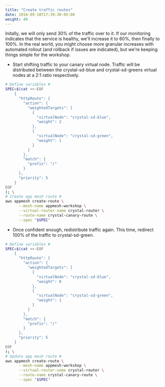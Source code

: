 ```yaml
---
title: "Create traffic routes"
date: 2018-09-18T17:39:30-05:00
weight: 40
---
```


Initally, we will only send 30% of the traffic over to it. If our monitoring indicates that the service is healthy, we'll increase it to 60%, then finally to 100%. In the real world, you might choose more granular increases with automated rollout (and rollback if issues are indicated), but we're keeping things simple for the workshop.

* Start shifting traffic to your canary virtual node. Traffic will be distributed between the crystal-sd-blue and crystal-sd-greens virtual nodes at a 2:1 ratio respectively.

```bash
# Define variables #
SPEC=$(cat <<-EOF
    { 
      "httpRoute": {
        "action": { 
          "weightedTargets": [
            {
              "virtualNode": "crystal-sd-blue",
              "weight": 2
            },
            {
              "virtualNode": "crystal-sd-green",
              "weight": 1
            }
          ]
        },
        "match": {
          "prefix": "/"
        }
      },
      "priority": 5
    }
EOF
); \
# Create app mesh route #
aws appmesh create-route \
      --mesh-name appmesh-workshop \
      --virtual-router-name crystal-router \
      --route-name crystal-canary-route \
      --spec "$SPEC"
```

* Once confident enough, redistribute traffic again. This time, redirect 100% of the traffic to crystal-sd-green.

```bash
# Define variables #
SPEC=$(cat <<-EOF
    { 
      "httpRoute": {
        "action": { 
          "weightedTargets": [
            {
              "virtualNode": "crystal-sd-blue",
              "weight": 0
            },
            {
              "virtualNode": "crystal-sd-green",
              "weight": 1
            }
          ]
        },
        "match": {
          "prefix": "/"
        }
      },
      "priority": 5
    }
EOF
); \
# Update app mesh route #
aws appmesh create-route \
      --mesh-name appmesh-workshop \
      --virtual-router-name crystal-router \
      --route-name crystal-canary-route \
      --spec "$SPEC"
```